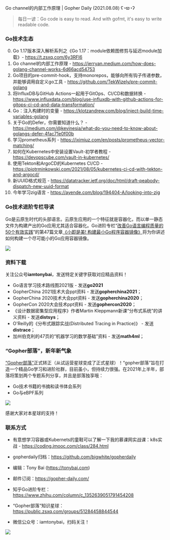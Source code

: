 Go channel的内部工作原理 | Gopher Daily (2021.08.08) ʕ◔ϖ◔ʔ

>每日一谚：Go code is easy to read. And with gofmt, it's easy to write readable code.

### Go技术生态

0. Go 1.17版本深入解析系列之《Go 1.17：module依赖图修剪与延迟module加载》- https://t.zsxq.com/6y3RFI6
1. Go channel的内部工作原理 - https://jerryan.medium.com/how-does-golang-channel-works-6d66acd54753
2. Go项目的pre-commit-hook，支持monorepos，能够向所有钩子传递参数，并能够调用自定义go工具 - https://github.com/TekWizely/pre-commit-golang
3. 将InfluxDB与GitHub Actions一起用于GitOps、CI/CD和数据转换 - https://www.influxdata.com/blog/use-influxdb-with-github-actions-for-gitops-ci-cd-and-data-transformation/
4. Go：注入构建时的变量 - https://klotzandrew.com/blog/inject-build-time-variables-golang
5. 关于Go的Defer，你需要知道什么？ -  https://medium.com/@kevinesia/what-do-you-need-to-know-about-golangs-defer-4fac71e0f00b
6. 学习prometheus系列 - https://iximiuz.com/en/posts/prometheus-vector-matching/
7. 如何在Kubernetes中安装设置Vault-初学者教程 - https://devopscube.com/vault-in-kubernetes/
8. 使用Tekton和ArgoCD的Kubernetes CI/CD - https://piotrminkowski.com/2021/08/05/kubernetes-ci-cd-with-tekton-and-argocd/
9.  新UUID格式规范 - https://datatracker.ietf.org/doc/html/draft-peabody-dispatch-new-uuid-format
10. 今年学习zig语言 - https://ayende.com/blog/194404-A/looking-into-zig

### Go技术进阶专栏导读

Go是云原生时代的头部语言。云原生应用的一个特征就是容器化，而以单一静态文件为构建产出的Go应用尤其适合容器化。Go进阶专栏“[改善Go语⾔编程质量的50个有效实践](https://mp.weixin.qq.com/s/RThCEQOdytQxwrMP7XRTRw)”的第47篇文章[《小即是美! 构建最小Go程序容器镜像》](https://www.imooc.com/read/87/article/2477)将为你讲述如何构建一个尽可能小的Go应用容器镜像。

![](http://image.tonybai.com/img/202011/go-column-pgo-with-qr-and-text.png)


### 资料下载

关注公众号**iamtonybai**，发送特定关键字获取对应精品资料！

* Go语言学习技术路线图2021版 - 发送**go2021**
* GopherChina 2021技术大会ppt资料 - 发送**gopherchina2021**；
* GopherChina 2020技术大会ppt资料 - 发送**gopherchina2020**；
* GopherCon 2020大会技术ppt资料 - 发送**gophercon2020**；
* 《设计数据密集型应用程序》作者Martin Kleppmann新课“分布式系统”的讲义资料 - 发送**distsys**；
* O'Reilly的《分布式跟踪实战(Distributed Tracing in Practice)》 - 发送**distrace**；
* 加州伯克利的47页的“机器学习的数学基础”资料 - 发送**math4ml**；

### “Gopher部落”，新年新气象

[“Gopher部落”](https://mp.weixin.qq.com/s/jUqAL7hf2GmMun64BJufEA)正式转正（从试运营星球变成了正式星球）！“gopher部落”旨在打造一个精品Go学习和进阶社群，目前虽小，但持续力很强。在2021年上半年，部落将策划两个专题系列分享，并且是部落独享哦：

* Go技术书籍的书摘和读书体会系列
* Go与eBPF系列

![](http://image.tonybai.com/img/202103/gopher-tribe-zsxq-card.png)

感谢大家对本星球的支持！

### 联系方式

* 有意想学习容器或Kubernets的童鞋可以了解一下我的慕课网实战课：k8s实战 - https://coding.imooc.com/class/284.html
* gopherdaily归档：https://github.com/bigwhite/gopherdaily

* 编辑：Tony Bai (https://tonybai.com)
* 邮件订阅：https://gopher-daily.com/
* 知乎Go进阶专栏：https://www.zhihu.com/column/c_1352639051791454208
* “Gopher部落”知识星球：https://public.zsxq.com/groups/51284458844544
* 微信公众号：iamtonybai，扫码关注！

![](http://image.tonybai.com/img/202011/qrcode_for_iamtonybai.jpg)

